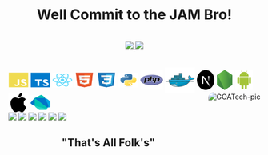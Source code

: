 <h1 align="center"> Well Commit to the JAM Bro!</h1>
<br>
<div align="center">
  <a href="https://github.com/linsrep">
  <img height="160em" src="https://github-readme-stats.vercel.app/api?username=linsrep&show_icons=true&theme=great-gatsby&include_all_commits=true&count_private=true"/>
  <img height="160em" src="https://github-readme-stats.vercel.app/api/top-langs/?username=linsrep&layout=compact&langs_count=7&theme=great-gatsby"/>
  </a>
</div>
<div style="display: inline_block"><br><br>
  <img align="center" alt="GOATech-Js" height="30" width="40" src="https://raw.githubusercontent.com/devicons/devicon/master/icons/javascript/javascript-plain.svg">
  <img align="center" alt="GOATech-Ts" height="30" width="40" src="https://raw.githubusercontent.com/devicons/devicon/master/icons/typescript/typescript-plain.svg">
  <img align="center" alt="GOATech-React" height="30" width="40" src="https://raw.githubusercontent.com/devicons/devicon/master/icons/react/react-original.svg">
  <img align="center" alt="GOATech-HTML" height="30" width="40" src="https://raw.githubusercontent.com/devicons/devicon/master/icons/html5/html5-original.svg">
  <img align="center" alt="GOATech-CSS" height="30" width="40" src="https://raw.githubusercontent.com/devicons/devicon/master/icons/css3/css3-original.svg">
  <img align="center" alt="GOATech-Python" height="30" width="40" src="https://raw.githubusercontent.com/devicons/devicon/master/icons/python/python-original.svg">
  <img align="center" alt="GOATech-PHP" height="40" width="45" src="https://raw.githubusercontent.com/devicons/devicon/master/icons/php/php-original.svg">
  <img align="center" alt="GOATech-Docker" height="50" width="60" src="https://raw.githubusercontent.com/devicons/devicon/master/icons/docker/docker-original.svg">
  <img align="center" alt="GOATech-nextjs" height="40" width="35" src="https://raw.githubusercontent.com/devicons/devicon/master/icons/nextjs/nextjs-original.svg">
  <img align="center" alt="GOATech-nodejs" height="40" width="35" src="https://raw.githubusercontent.com/devicons/devicon/master/icons/nodejs/nodejs-original.svg">
  <img align="center" alt="GOATech-android" height="40" width="35" src="https://raw.githubusercontent.com/devicons/devicon/master/icons/android/android-plain.svg">
  <img align="center" alt="GOATech-Apple" height="40" width="40" src="https://raw.githubusercontent.com/devicons/devicon/master/icons/apple/apple-original.svg">
  <img align="center" alt="GOATech-Dart" height="30" width="40" src="https://raw.githubusercontent.com/devicons/devicon/master/icons/dart/dart-original.svg">
  <img align="right" alt="GOATech-pic" height="130" style="border-radius:10px;" src="https://avatars.githubusercontent.com/u/167486873?s=400&u=aea6c9cb22bac3cdd1595597feea287996d16dca&v=4">
</div>

<div> 
  <a href="https://www.youtube.com/channel/UCloXzL4Rgjr7r_qHrH4pFzA" target="_blank"><img src="https://img.shields.io/badge/YouTube-FF0000?style=for-the-badge&logo=youtube&logoColor=white" /></a>
  <a href="https://instagram.com/diogolinsdrack" target="_blank"><img src="https://img.shields.io/badge/-Instagram-%23E4405F?style=for-the-badge&logo=instagram&logoColor=white" /></a>
 	<a href="https://twitter.com/diogolins018" target="_blank"><img src="https://img.shields.io/badge/Twitter-1DA1F2?style=for-the-badge&logo=twitter&logoColor=white" /></a>
 <a href="https://api.whatsapp.com/send?phone=5518996475908&text=Olá! Te achei no GitHub e queria entrar em contato" target="_blank"><img src="https://img.shields.io/badge/WhatsApp-25D366?style=for-the-badge&logo=whatsapp&logoColor=white" /></a> 
  <a href="mailto:iwas.diogo@gmail.com"><img src="https://img.shields.io/badge/-Gmail-%23333?style=for-the-badge&logo=gmail&logoColor=white" /></a>
  <a href="https://www.linkedin.com/in/dolwebdesign/" target="_blank"><img src="https://img.shields.io/badge/-LinkedIn-%230077B5?style=for-the-badge&logo=linkedin&logoColor=white" /></a>
</div>
<h2 align="center">"That's All Folk's"</h2>
